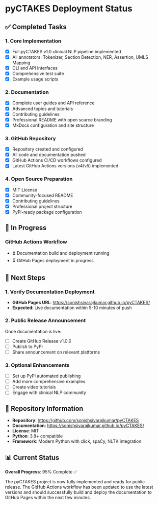 # pyCTAKES Deployment Status

## ✅ Completed Tasks

### 1. Core Implementation
- [x] Full pyCTAKES v1.0 clinical NLP pipeline implemented
- [x] All annotators: Tokenizer, Section Detection, NER, Assertion, UMLS Mapping
- [x] CLI and API interfaces
- [x] Comprehensive test suite
- [x] Example usage scripts

### 2. Documentation
- [x] Complete user guides and API reference
- [x] Advanced topics and tutorials
- [x] Contributing guidelines
- [x] Professional README with open source branding
- [x] MkDocs configuration and site structure

### 3. GitHub Repository
- [x] Repository created and configured
- [x] All code and documentation pushed
- [x] GitHub Actions CI/CD workflows configured
- [x] Latest GitHub Actions versions (v4/v5) implemented

### 4. Open Source Preparation
- [x] MIT License
- [x] Community-focused README
- [x] Contributing guidelines
- [x] Professional project structure
- [x] PyPI-ready package configuration

## 🔄 In Progress

### GitHub Actions Workflow
- ⏳ Documentation build and deployment running
- ⏳ GitHub Pages deployment in progress

## 📍 Next Steps

### 1. Verify Documentation Deployment
- **GitHub Pages URL**: https://sonishsivarajkumar.github.io/pyCTAKES/
- **Expected**: Live documentation within 5-10 minutes of push

### 2. Public Release Announcement
Once documentation is live:
- [ ] Create GitHub Release v1.0.0
- [ ] Publish to PyPI
- [ ] Share announcement on relevant platforms

### 3. Optional Enhancements
- [ ] Set up PyPI automated publishing
- [ ] Add more comprehensive examples
- [ ] Create video tutorials
- [ ] Engage with clinical NLP community

## 🚀 Repository Information

- **Repository**: https://github.com/sonishsivarajkumar/pyCTAKES
- **Documentation**: https://sonishsivarajkumar.github.io/pyCTAKES/
- **License**: MIT
- **Python**: 3.8+ compatible
- **Framework**: Modern Python with click, spaCy, NLTK integration

## 📊 Current Status

**Overall Progress**: 95% Complete ✅

The pyCTAKES project is now fully implemented and ready for public release. The GitHub Actions workflow has been updated to use the latest versions and should successfully build and deploy the documentation to GitHub Pages within the next few minutes.
